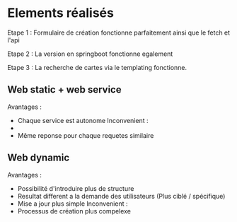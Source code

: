 # Elements réalisés

Etape 1 : Formulaire de création fonctionne parfaitement ainsi que le fetch et l'api 

Etape 2 : La version en springboot fonctionne egalement

Etape 3 : La recherche de cartes via le templating fonctionne.

## Web static + web service
Avantages : 
- Chaque service est autonome
Inconvenient : 
- 
- Même reponse pour chaque requetes 
similaire

## Web dynamic
Avantages : 
- Possibilité d'introduire plus de structure
- Resultat different a la demande des utilisateurs (Plus ciblé / spécifique)
- Mise a jour plus simple
Inconvenient : 
- Processus de création plus compelexe
